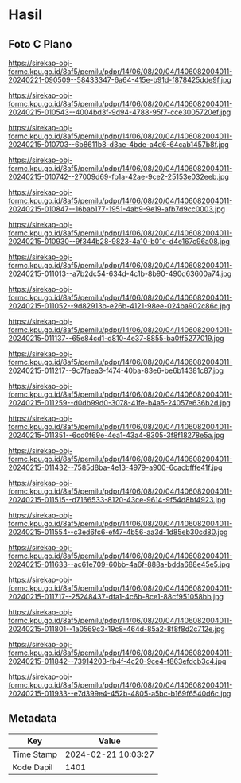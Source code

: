 # Hasil

## Foto C Plano

https://sirekap-obj-formc.kpu.go.id/8af5/pemilu/pdpr/14/06/08/20/04/1406082004011-20240221-090509--58433347-6a64-415e-b91d-f878425dde9f.jpg

https://sirekap-obj-formc.kpu.go.id/8af5/pemilu/pdpr/14/06/08/20/04/1406082004011-20240215-010543--4004bd3f-9d94-4788-95f7-cce3005720ef.jpg

https://sirekap-obj-formc.kpu.go.id/8af5/pemilu/pdpr/14/06/08/20/04/1406082004011-20240215-010703--6b8611b8-d3ae-4bde-a4d6-64cab1457b8f.jpg

https://sirekap-obj-formc.kpu.go.id/8af5/pemilu/pdpr/14/06/08/20/04/1406082004011-20240215-010742--27009d69-fb1a-42ae-9ce2-25153e032eeb.jpg

https://sirekap-obj-formc.kpu.go.id/8af5/pemilu/pdpr/14/06/08/20/04/1406082004011-20240215-010847--16bab177-1951-4ab9-9e19-afb7d9cc0003.jpg

https://sirekap-obj-formc.kpu.go.id/8af5/pemilu/pdpr/14/06/08/20/04/1406082004011-20240215-010930--9f344b28-9823-4a10-b01c-d4e167c96a08.jpg

https://sirekap-obj-formc.kpu.go.id/8af5/pemilu/pdpr/14/06/08/20/04/1406082004011-20240215-011013--a7b2dc54-634d-4c1b-8b90-490d63600a74.jpg

https://sirekap-obj-formc.kpu.go.id/8af5/pemilu/pdpr/14/06/08/20/04/1406082004011-20240215-011052--9d82913b-e26b-4121-98ee-024ba902c86c.jpg

https://sirekap-obj-formc.kpu.go.id/8af5/pemilu/pdpr/14/06/08/20/04/1406082004011-20240215-011137--65e84cd1-d810-4e37-8855-ba0ff5277019.jpg

https://sirekap-obj-formc.kpu.go.id/8af5/pemilu/pdpr/14/06/08/20/04/1406082004011-20240215-011217--9c7faea3-f474-40ba-83e6-be6b14381c87.jpg

https://sirekap-obj-formc.kpu.go.id/8af5/pemilu/pdpr/14/06/08/20/04/1406082004011-20240215-011259--d0db99d0-3078-41fe-b4a5-24057e636b2d.jpg

https://sirekap-obj-formc.kpu.go.id/8af5/pemilu/pdpr/14/06/08/20/04/1406082004011-20240215-011351--6cd0f69e-4ea1-43a4-8305-3f8f18278e5a.jpg

https://sirekap-obj-formc.kpu.go.id/8af5/pemilu/pdpr/14/06/08/20/04/1406082004011-20240215-011432--7585d8ba-4e13-4979-a900-6cacbfffe41f.jpg

https://sirekap-obj-formc.kpu.go.id/8af5/pemilu/pdpr/14/06/08/20/04/1406082004011-20240215-011515--d7166533-8120-43ce-9614-9f54d8bf4923.jpg

https://sirekap-obj-formc.kpu.go.id/8af5/pemilu/pdpr/14/06/08/20/04/1406082004011-20240215-011554--c3ed6fc6-ef47-4b56-aa3d-1d85eb30cd80.jpg

https://sirekap-obj-formc.kpu.go.id/8af5/pemilu/pdpr/14/06/08/20/04/1406082004011-20240215-011633--ac61e709-60bb-4a6f-888a-bdda688e45e5.jpg

https://sirekap-obj-formc.kpu.go.id/8af5/pemilu/pdpr/14/06/08/20/04/1406082004011-20240215-011717--25248437-dfa1-4c6b-8ce1-88cf951058bb.jpg

https://sirekap-obj-formc.kpu.go.id/8af5/pemilu/pdpr/14/06/08/20/04/1406082004011-20240215-011801--1a0569c3-19c8-464d-85a2-8f8f8d2c712e.jpg

https://sirekap-obj-formc.kpu.go.id/8af5/pemilu/pdpr/14/06/08/20/04/1406082004011-20240215-011842--73914203-fb4f-4c20-9ce4-f863efdcb3c4.jpg

https://sirekap-obj-formc.kpu.go.id/8af5/pemilu/pdpr/14/06/08/20/04/1406082004011-20240215-011933--e7d399e4-452b-4805-a5bc-b169f6540d6c.jpg


## Metadata

| Key        | Value               |
| ---------- | ------------------- |
| Time Stamp | 2024-02-21 10:03:27 |
| Kode Dapil | 1401                |



